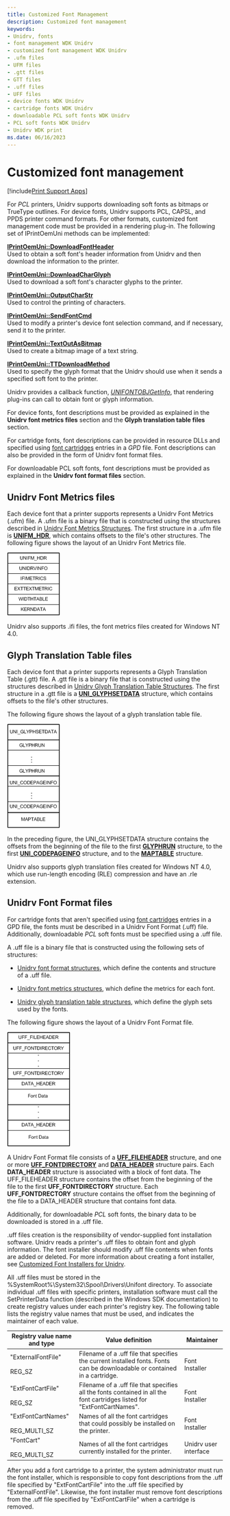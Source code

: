 ```yaml
---
title: Customized Font Management
description: Customized font management
keywords:
- Unidrv, fonts
- font management WDK Unidrv
- customized font management WDK Unidrv
- .ufm files
- UFM files
- .gtt files
- GTT files
- .uff files
- UFF files
- device fonts WDK Unidrv
- cartridge fonts WDK Unidrv
- downloadable PCL soft fonts WDK Unidrv
- PCL soft fonts WDK Unidrv
- Unidrv WDK print
ms.date: 06/16/2023
---
```


# Customized font management

[!include[Print Support Apps](../includes/print-support-apps.md)]

For *PCL* printers, Unidrv supports downloading soft fonts as bitmaps or TrueType outlines. For device fonts, Unidrv supports PCL, CAPSL, and PPDS printer command formats. For other formats, customized font management code must be provided in a rendering plug-in. The following set of IPrintOemUni methods can be implemented:

[**IPrintOemUni::DownloadFontHeader**](/windows-hardware/drivers/ddi/prcomoem/nf-prcomoem-iprintoemuni-downloadfontheader)  
Used to obtain a soft font's header information from Unidrv and then download the information to the printer.

[**IPrintOemUni::DownloadCharGlyph**](/windows-hardware/drivers/ddi/prcomoem/nf-prcomoem-iprintoemuni-downloadcharglyph)  
Used to download a soft font's character glyphs to the printer.

[**IPrintOemUni::OutputCharStr**](/windows-hardware/drivers/ddi/prcomoem/nf-prcomoem-iprintoemuni-outputcharstr)  
Used to control the printing of characters.

[**IPrintOemUni::SendFontCmd**](/windows-hardware/drivers/ddi/prcomoem/nf-prcomoem-iprintoemuni-sendfontcmd)  
Used to modify a printer's device font selection command, and if necessary, send it to the printer.

[**IPrintOemUni::TextOutAsBitmap**](/windows-hardware/drivers/ddi/prcomoem/nf-prcomoem-iprintoemuni-textoutasbitmap)  
Used to create a bitmap image of a text string.

[**IPrintOemUni::TTDownloadMethod**](/windows-hardware/drivers/ddi/prcomoem/nf-prcomoem-iprintoemuni-ttdownloadmethod)  
Used to specify the glyph format that the Unidrv should use when it sends a specified soft font to the printer.

Unidrv provides a callback function, [*UNIFONTOBJGetInfo*](/windows-hardware/drivers/ddi/printoem/nc-printoem-pfngetinfo), that rendering plug-ins can call to obtain font or glyph information.

For device fonts, font descriptions must be provided as explained in the **Unidrv font metrics files** section and the **Glyph translation table files** section.

For cartridge fonts, font descriptions can be provided in resource DLLs and specified using [font cartridges](font-cartridges.md) entries in a *GPD* file. Font descriptions can also be provided in the form of Unidrv font format files.

For downloadable PCL soft fonts, font descriptions must be provided as explained in the **Unidrv font format files** section.

## Unidrv Font Metrics files

Each device font that a printer supports represents a Unidrv Font Metrics (.ufm) file. A .ufm file is a binary file that is constructed using the structures described in [Unidrv Font Metrics Structures](/windows-hardware/drivers/ddi/_print/index). The first structure in a .ufm file is [**UNIFM_HDR**](/windows-hardware/drivers/ddi/prntfont/ns-prntfont-_unifm_hdr), which contains offsets to the file's other structures. The following figure shows the layout of an Unidrv Font Metrics file.

![diagram illustrating the layout of a unidrv font metrics file.](images/ufm.png)

Unidrv also supports .ifi files, the font metrics files created for Windows NT 4.0.

## Glyph Translation Table files

Each device font that a printer supports represents a Glyph Translation Table (.gtt) file. A .gtt file is a binary file that is constructed using the structures described in [Unidrv Glyph Translation Table Structures](/windows-hardware/drivers/ddi/_print/index). The first structure in a .gtt file is a [**UNI_GLYPHSETDATA**](/windows-hardware/drivers/ddi/prntfont/ns-prntfont-_uni_glyphsetdata) structure, which contains offsets to the file's other structures.

The following figure shows the layout of a glyph translation table file.

![diagram illustrating the layout of a glyph translation table file.](images/gtt.png)

In the preceding figure, the UNI_GLYPHSETDATA structure contains the offsets from the beginning of the file to the first [**GLYPHRUN**](/windows-hardware/drivers/ddi/prntfont/ns-prntfont-_glyphrun) structure, to the first [**UNI_CODEPAGEINFO**](/windows-hardware/drivers/ddi/prntfont/ns-prntfont-_uni_codepageinfo) structure, and to the [**MAPTABLE**](/windows-hardware/drivers/ddi/prntfont/ns-prntfont-_maptable) structure.

Unidrv also supports glyph translation files created for Windows NT 4.0, which use run-length encoding (RLE) compression and have an .rle extension.

## Unidrv Font Format files

For cartridge fonts that aren't specified using [font cartridges](font-cartridges.md) entries in a GPD file, the fonts must be described in a Unidrv Font Format (.uff) file. Additionally, downloadable *PCL* soft fonts must be specified using a .uff file.

A .uff file is a binary file that is constructed using the following sets of structures:

- [Unidrv font format structures](/windows-hardware/drivers/ddi/_print/index), which define the contents and structure of a .uff file.

- [Unidrv font metrics structures](/windows-hardware/drivers/ddi/_print/index), which define the metrics for each font.

- [Unidrv glyph translation table structures](/windows-hardware/drivers/ddi/_print/index), which define the glyph sets used by the fonts.

The following figure shows the layout of a Unidrv Font Format file.

![diagram illustrating the layout of a unidrv font format file.](images/uff.png)

A Unidrv Font Format file consists of a [**UFF_FILEHEADER**](/windows-hardware/drivers/ddi/prntfont/ns-prntfont-_uff_fileheader) structure, and one or more [**UFF_FONTDIRECTORY**](/windows-hardware/drivers/ddi/prntfont/ns-prntfont-_uff_fontdirectory) and [**DATA_HEADER**](/windows-hardware/drivers/ddi/prntfont/ns-prntfont-_data_header) structure pairs. Each **DATA_HEADER** structure is associated with a block of font data. The UFF_FILEHEADER structure contains the offset from the beginning of the file to the first **UFF_FONTDIRECTORY** structure. Each **UFF_FONTDRECTORY** structure contains the offset from the beginning of the file to a DATA_HEADER structure that contains font data.

Additionally, for downloadable *PCL* soft fonts, the binary data to be downloaded is stored in a .uff file.

.uff files creation is the responsibility of vendor-supplied font installation software. Unidrv reads a printer's .uff files to obtain font and glyph information. The font installer should modify .uff file contents when fonts are added or deleted. For more information about creating a font installer, see [Customized Font Installers for Unidrv](customized-font-installers-for-unidrv.md).

All .uff files must be stored in the %SystemRoot%\\System32\\Spool\\Drivers\\Unifont directory. To associate individual .uff files with specific printers, installation software must call the SetPrinterData function (described in the Windows SDK documentation) to create registry values under each printer's registry key. The following table lists the registry value names that must be used, and indicates the maintainer of each value.

| Registry value name and type | Value definition | Maintainer |
|--|--|--|
| "ExternalFontFile"<br><br>REG_SZ | Filename of a .uff file that specifies the current installed fonts. Fonts can be downloadable or contained in a cartridge. | Font Installer |
| "ExtFontCartFile"<br><br>REG_SZ | Filename of a .uff file that specifies all the fonts contained in all the font cartridges listed for "ExtFontCartNames". | Font Installer |
| "ExtFontCartNames"<br><br>REG_MULTI_SZ | Names of all the font cartridges that could possibly be installed on the printer. | Font Installer |
| "FontCart"<br><br>REG_MULTI_SZ | Names of all the font cartridges currently installed for the printer. | Unidrv user interface |

After you add a font cartridge to a printer, the system administrator must run the font installer, which is responsible to copy font descriptions from the .uff file specified by "ExtFontCartFile" into the .uff file specified by "ExternalFontFile". Likewise, the font installer must remove font descriptions from the .uff file specified by "ExtFontCartFile" when a cartridge is removed.
